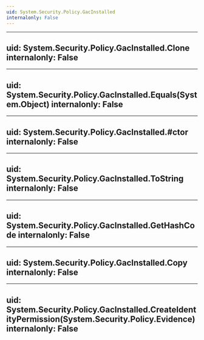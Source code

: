 ```yaml
---
uid: System.Security.Policy.GacInstalled
internalonly: False
---
```


---
uid: System.Security.Policy.GacInstalled.Clone
internalonly: False
---

---
uid: System.Security.Policy.GacInstalled.Equals(System.Object)
internalonly: False
---

---
uid: System.Security.Policy.GacInstalled.#ctor
internalonly: False
---

---
uid: System.Security.Policy.GacInstalled.ToString
internalonly: False
---

---
uid: System.Security.Policy.GacInstalled.GetHashCode
internalonly: False
---

---
uid: System.Security.Policy.GacInstalled.Copy
internalonly: False
---

---
uid: System.Security.Policy.GacInstalled.CreateIdentityPermission(System.Security.Policy.Evidence)
internalonly: False
---
